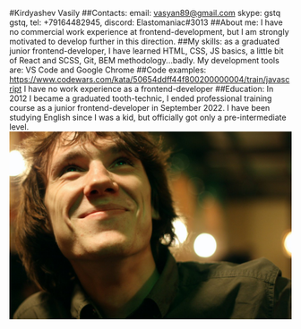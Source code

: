 #Kirdyashev Vasily
##Contacts: email: vasyan89@gmail.com skype: gstq gstq, tel: +79164482945, discord: Elastomaniac#3013
##About me: I have no commercial work experience at frontend-development, but I am strongly motivated to develop further in this direction.
##My skills: as a graduated junior frontend-developer, I have learned HTML, CSS, JS basics, a little bit of React and SCSS, Git, BEM methodology...badly. My development tools are: VS Code and Google Chrome
##Code examples: https://www.codewars.com/kata/50654ddff44f800200000004/train/javascript
I have no work experience as a frontend-developer
##Education: In 2012 I became a graduated tooth-technic, I ended professional training course as a junior frontend-developer in September 2022.
I have been studying English since I was a kid, but officially got only a pre-intermediate level.
![My photo](/img/vasya-colored.jpeg)
